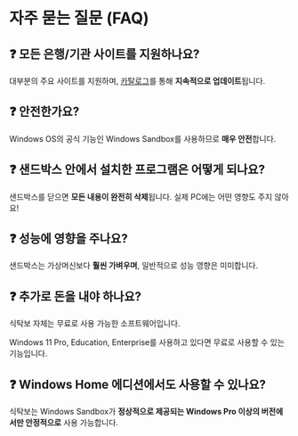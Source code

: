# 자주 묻는 질문 (FAQ)

## ❓ 모든 은행/기관 사이트를 지원하나요?

대부분의 주요 사이트를 지원하며, [카탈로그](https://yourtablecloth.github.io/TableClothCatalog/Catalog.xml)를 통해 **지속적으로 업데이트**됩니다.

## ❓ 안전한가요?

Windows OS의 공식 기능인 Windows Sandbox를 사용하므로 **매우 안전**합니다.

## ❓ 샌드박스 안에서 설치한 프로그램은 어떻게 되나요?

샌드박스를 닫으면 **모든 내용이 완전히 삭제**됩니다. 실제 PC에는 어떤 영향도 주지 않아요!

## ❓ 성능에 영향을 주나요?

샌드박스는 가상머신보다 **훨씬 가벼우며**, 일반적으로 성능 영향은 미미합니다.

## ❓ 추가로 돈을 내야 하나요?

식탁보 자체는 무료로 사용 가능한 소프트웨어입니다.

Windows 11 Pro, Education, Enterprise를 사용하고 있다면 무료로 사용할 수 있는 기능입니다.

## ❓ Windows Home 에디션에서도 사용할 수 있나요?

식탁보는 Windows Sandbox가 **정상적으로 제공되는 Windows Pro 이상의 버전에서만 안정적으로** 사용 가능합니다.
